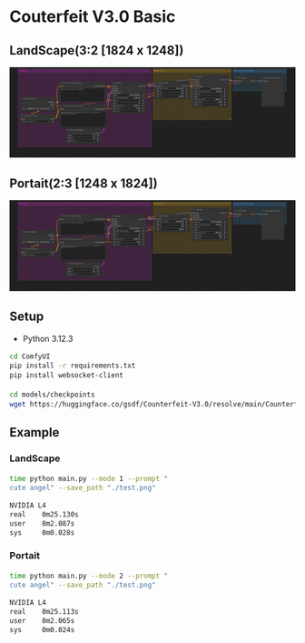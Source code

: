 # Couterfeit V3.0 Basic

## LandScape(3:2 [1824 x 1248])
![image](./landscape/workflow.png)

## Portait(2:3 [1248 x 1824])
![image](./portait/workflow.png)

## Setup
- Python 3.12.3
```bash
cd ComfyUI
pip install -r requirements.txt
pip install websocket-client

cd models/checkpoints
wget https://huggingface.co/gsdf/Counterfeit-V3.0/resolve/main/Counterfeit-V3.0_fix_fp16.safetensors
```


## Example
### LandScape
```bash
time python main.py --mode 1 --prompt "
cute angel" --save_path "./test.png"
```
```
NVIDIA L4
real    0m25.130s
user    0m2.087s
sys     0m0.028s
```
### Portait
```bash
time python main.py --mode 2 --prompt "
cute angel" --save_path "./test.png"
```
```
NVIDIA L4
real    0m25.113s
user    0m2.065s
sys     0m0.024s
```
